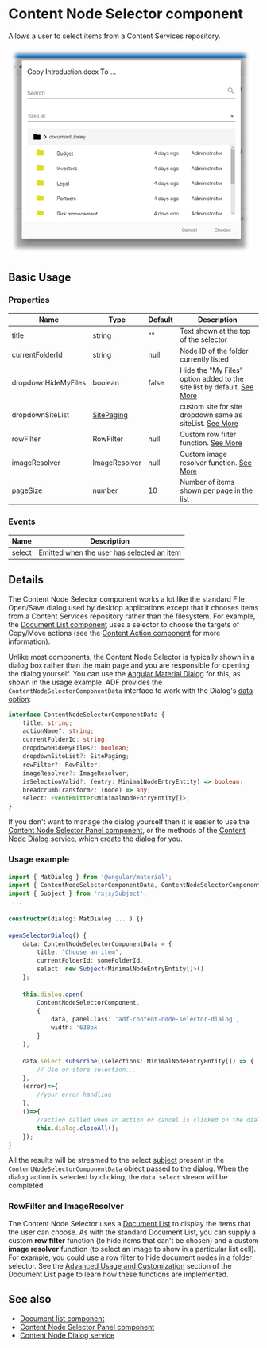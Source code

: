 # Content Node Selector component

Allows a user to select items from a Content Services repository.

![Content Node Selector screenshot](docassets/images/ContentNodeSelector.png)

## Basic Usage

### Properties

| Name | Type | Default | Description |
| ---- | ---- | ------- | ----------- |
| title | string | "" | Text shown at the top of the selector |
| currentFolderId | string | null | Node ID of the folder currently listed |
| dropdownHideMyFiles | boolean | false | Hide the "My Files" option added to the site list by default. [See More](sites-dropdown.component.md) |
| dropdownSiteList | [SitePaging](https://github.com/Alfresco/alfresco-js-api/blob/master/src/alfresco-core-rest-api/docs/SitePaging.md) |  | custom site for site dropdown same as siteList. [See More](sites-dropdown.component.md#properties) |
| rowFilter | RowFilter | null | Custom row filter function. [See More](document-list.component.md#custom-row-filter) |
| imageResolver | ImageResolver | null | Custom image resolver function. [See More](document-list.component.md#custom-image-resolver) |
| pageSize | number | 10 | Number of items shown per page in the list |

### Events

| Name | Description |
| ---- | ----------- |
| select | Emitted when the user has selected an item |

## Details

The Content Node Selector component works a lot like the standard File Open/Save
dialog used by desktop applications except that it chooses items from a Content Services
repository rather than the filesystem. For example, the
[Document List component](document-list.component.md) uses a selector to choose the targets
of Copy/Move actions (see the [Content Action component](content-action.component.md) for
more information).

Unlike most components, the Content Node Selector is typically shown in a dialog box
rather than the main page and you are responsible for opening the dialog yourself. You can use the
[Angular Material Dialog](https://material.angular.io/components/dialog/overview) for this,
as shown in the usage example. ADF provides the `ContentNodeSelectorComponentData` interface
to work with the Dialog's
[data option](https://material.angular.io/components/dialog/overview#sharing-data-with-the-dialog-component-):

```ts
interface ContentNodeSelectorComponentData {
    title: string;
    actionName?: string;
    currentFolderId: string;
    dropdownHideMyFiles?: boolean;
    dropdownSiteList?: SitePaging;
    rowFilter?: RowFilter;
    imageResolver?: ImageResolver;
    isSelectionValid?: (entry: MinimalNodeEntryEntity) => boolean;
    breadcrumbTransform?: (node) => any;
    select: EventEmitter<MinimalNodeEntryEntity[]>;
}
```

If you don't want to manage the dialog yourself then it is easier to use the
[Content Node Selector Panel component](content-node-selector-panel.component.md), or the
methods of the [Content Node Dialog service](content-node-dialog.service.md), which create
the dialog for you.

### Usage example

```ts
import { MatDialog } from '@angular/material';
import { ContentNodeSelectorComponentData, ContentNodeSelectorComponent} from '@adf/content-services'
import { Subject } from 'rxjs/Subject';
 ...

constructor(dialog: MatDialog ... ) {}

openSelectorDialog() {
    data: ContentNodeSelectorComponentData = {
        title: "Choose an item",
        currentFolderId: someFolderId,
        select: new Subject<MinimalNodeEntryEntity[]>()
    };

    this.dialog.open(
        ContentNodeSelectorComponent,
        {
            data, panelClass: 'adf-content-node-selector-dialog',
            width: '630px'
        }
    );

    data.select.subscribe((selections: MinimalNodeEntryEntity[]) => {
        // Use or store selection...
    }, 
    (error)=>{
        //your error handling
    }, 
    ()=>{
        //action called when an action or cancel is clicked on the dialog
        this.dialog.closeAll();
    });
}
```

All the results will be streamed to the select [subject](http://reactivex.io/rxjs/manual/overview.html#subject) present in the `ContentNodeSelectorComponentData` object passed to the dialog.
When the dialog action is selected by clicking, the `data.select` stream will be completed.

### RowFilter and ImageResolver

The Content Node Selector uses a [Document List](document-list.component.md) to display the
items that the user can choose. As with the standard Document List, you can supply a custom
**row filter** function (to hide items that can't be chosen) and a custom **image resolver**
function (to select an image to show in a particular list cell). For example, you could use
a row filter to hide document nodes in a folder selector. See the
[Advanced Usage and Customization](document-list.component.md#advanced-usage-and-customization)
section of the Document List page to learn how these functions are implemented.

## See also

-   [Document list component](document-list.component.md)
-   [Content Node Selector Panel component](content-node-selector-panel.component.md)
-   [Content Node Dialog service](content-node-dialog.service.md)
